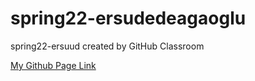# spring22-ersudedeagaoglu
spring22-ersuud created by GitHub Classroom

[My Github Page Link](https://bu-ie-360.github.io/spring22-ersudedeagaoglu/)
